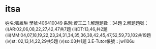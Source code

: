 # itsa
姓名:張維琳
學號:406410049
系別:資工二
1.解題題數：34題
2.解題題號：
(i)AR:02,06,08,22,27,42,47共7題
(ii)DT:13,46,共2題
(iii)MM:04,07,18,19,22,23,24,31,34,35,36,38,42,45,47,52,59,73,102共19題
(iv)st:	02,13,14,22,29共5題
(v)so:03共1題
3.E-Tutor帳號：jwl106u
